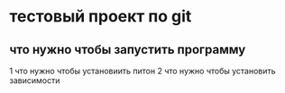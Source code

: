 # тестовый проект по  git
## что нужно чтобы запустить программу 
1 что нужно чтобы установиить питон
2 что нужно чтобы установить зависимости